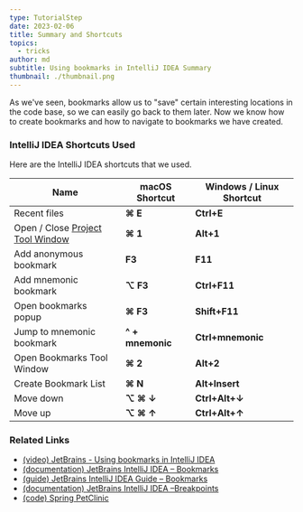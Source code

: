 ```yaml
---
type: TutorialStep
date: 2023-02-06
title: Summary and Shortcuts
topics:
  - tricks
author: md
subtitle: Using bookmarks in IntelliJ IDEA Summary
thumbnail: ./thumbnail.png
---
```


As we've seen, bookmarks allow us to "save" certain interesting locations in the code base, so we can easily go back to them later. Now we know how to create bookmarks and how to navigate to bookmarks we have created.

### IntelliJ IDEA Shortcuts Used
Here are the IntelliJ IDEA shortcuts that we used.

| Name                                                                                             | macOS Shortcut   | Windows / Linux Shortcut |
|--------------------------------------------------------------------------------------------------|------------------|--------------------------|
| Recent files                                                                                     | **⌘ E**          | **Ctrl+E**               |
| Open / Close [Project Tool Window](https://www.jetbrains.com/help/idea/project-tool-window.html) | **⌘ 1**          | **Alt+1**                |
| Add anonymous bookmark                                                                           | **F3**           | **F11**                  |
| Add mnemonic bookmark                                                                            | **⌥ F3**         | **Ctrl+F11**             |
| Open bookmarks popup                                                                             | **⌘ F3**         | **Shift+F11**            |
| Jump to mnemonic bookmark                                                                        | **^ + mnemonic** | **Ctrl+mnemonic**        |
| Open Bookmarks Tool Window                                                                       | **⌘ 2**          | **Alt+2**                |
| Create Bookmark List                                                                             | **⌘ N**          | **Alt+Insert**           |
| Move down                                                                                        | **⌥ ⌘ ↓**        | **Ctrl+Alt+↓**           |
| Move up                                                                                          | **⌥ ⌘ ↑**        | **Ctrl+Alt+↑**           |


### Related Links
- [(video) JetBrains - Using bookmarks in IntelliJ IDEA](https://www.youtube.com/watch?v=2PG03drOEMk)
- [(documentation) JetBrains IntelliJ IDEA – Bookmarks](https://www.jetbrains.com/help/idea/bookmarks.html)
- [(guide) JetBrains IntelliJ IDEA Guide – Bookmarks](https://www.jetbrains.com/idea/guide/tutorials/presenting/bookmarks/)
- [(documentation) JetBrains IntelliJ IDEA –Breakpoints](https://www.jetbrains.com/help/idea/using-breakpoints.html)
- [(code) Spring PetClinic](https://github.com/spring-projects/spring-petclinic)

